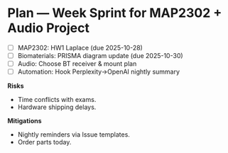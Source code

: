 # Plan — Week Sprint for MAP2302 + Audio Project

- [ ] MAP2302: HW1 Laplace (due 2025-10-28)
- [ ] Biomaterials: PRISMA diagram update (due 2025-10-30)
- [ ] Audio: Choose BT receiver & mount plan
- [ ] Automation: Hook Perplexity->OpenAI nightly summary

**Risks**
- Time conflicts with exams.
- Hardware shipping delays.

**Mitigations**
- Nightly reminders via Issue templates.
- Order parts today.
